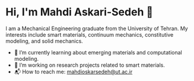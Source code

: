 # Hi, I'm Mahdi Askari-Sedeh 👋

I am a Mechanical Engineering graduate from the University of Tehran. My interests include smart materials, continuum mechanics, constitutive modeling, and solid mechanics.

- 🧪 I’m currently learning about emerging materials and computational modeling.
- 🧠 I’m working on research projects related to smart materials.
- 📬 How to reach me: mahdioskarsedeh@ut.ac.ir
